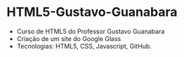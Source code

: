# HTML5-Gustavo-Guanabara
- Curso de HTML5 do Professor Gustavo Guanabara
- Criação de um site do Google Glass
- Tecnologias: HTML5, CSS, Javascript, GitHub.

